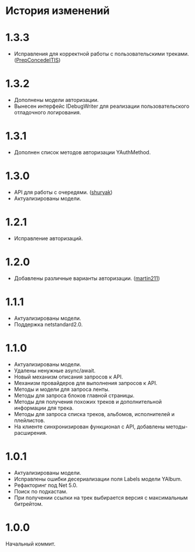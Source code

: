# История изменений

# 1.3.3
* Исправления для корректной работы с пользовательскими треками. ([PrepConcedeITIS](https://github.com/PrepConcedeITIS))
# 1.3.2
* Дополнены модели авторизации.
* Вынесен интерфейс IDebugWriter для реализации пользовательского отладочного логирования.
# 1.3.1
* Дополнен список методов авторизации YAuthMethod.
# 1.3.0
* API для работы c очередями. ([shuryak](https://github.com/shuryak))
* Актуализированы модели.
# 1.2.1
* Исправление авторизаций.
# 1.2.0
* Добавлены различные варианты авторизации. ([martin211](https://github.com/martin211))
# 1.1.1
* Актуализированы модели.
* Поддержка netstandard2.0.
# 1.1.0
* Актуализированы модели.
* Удалены ненужные async/await.
* Новый механизм описания запросов к API.
* Механизм провайдеров для выполнения запросов к API.
* Методы и модели для запроса ленты.
* Методы для запроса блоков главной страницы.
* Методы для получения похожих треков и дополнительной информации для трека.
* Методы для запроса списка треков, альбомов, исполнителей и плейлистов.
* На клиенте синхронизирован функционал с API, добавлены методы-расширения.
# 1.0.1
* Актуализированы модели.
* Исправлены ошибки десериализации поля Labels модели YAlbum.
* Рефакторинг под Net 5.0.
* Поиск по подкастам.
* При получении ссылки на трек выбирается версия с максимальным битрейтом.
# 1.0.0
Начальный коммит.
